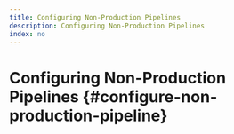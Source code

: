 ```yaml
---
title: Configuring Non-Production Pipelines
description: Configuring Non-Production Pipelines
index: no
---
```


# Configuring Non-Production Pipelines {#configure-non-production-pipeline}
